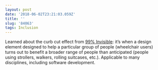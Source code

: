 ```yaml
---
layout: post
date: '2018-06-02T23:21:03.059Z'
title: ''
slug: '84063'
tags: Inclusion
---
```

Learned about the curb cut effect from [99% Invisible](https://99percentinvisible.org/episode/curb-cuts/): it’s when a design element designed to help a particular group of people (wheelchair users) turns out to benefit a broader range of people than anticipated (people using strollers, walkers, rolling suitcases, etc.). Applicable to many disciplines, including software development.
